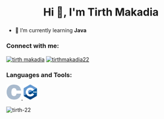 <h1 align="center">Hi 👋, I'm Tirth Makadia</h1>
<h3 align="center"></h3>



- 🌱 I’m currently learning **Java**

<h3 align="left">Connect with me:</h3>
<p align="left">
<a href="https://linkedin.com/in/tirth makadia" target="blank"><img align="center" src="https://raw.githubusercontent.com/rahuldkjain/github-profile-readme-generator/master/src/images/icons/Social/linked-in-alt.svg" alt="tirth makadia" height="30" width="40" /></a>
<a href="https://instagram.com/tirthmakadia22" target="blank"><img align="center" src="https://raw.githubusercontent.com/rahuldkjain/github-profile-readme-generator/master/src/images/icons/Social/instagram.svg" alt="tirthmakadia22" height="30" width="40" /></a>
</p>

<h3 align="left">Languages and Tools:</h3>
<p align="left"> <a href="https://www.cprogramming.com/" target="_blank" rel="noreferrer"> <img src="https://raw.githubusercontent.com/devicons/devicon/master/icons/c/c-original.svg" alt="c" width="40" height="40"/> </a> <a href="https://www.w3schools.com/cpp/" target="_blank" rel="noreferrer"> <img src="https://raw.githubusercontent.com/devicons/devicon/master/icons/cplusplus/cplusplus-original.svg" alt="cplusplus" width="40" height="40"/> </a> </p>

<p><img align="center" src="https://github-readme-stats.vercel.app/api/top-langs?username=tirth-22&show_icons=true&locale=en&layout=compact" alt="tirth-22" /></p>
